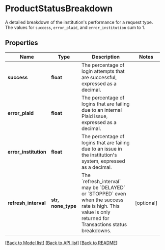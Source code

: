 # ProductStatusBreakdown

A detailed breakdown of the institution's performance for a request type. The values for `success`, `error_plaid`, and `error_institution` sum to 1.
## Properties
Name | Type | Description | Notes
------------ | ------------- | ------------- | -------------
**success** | **float** | The percentage of login attempts that are successful, expressed as a decimal. | 
**error_plaid** | **float** | The percentage of logins that are failing due to an internal Plaid issue, expressed as a decimal.  | 
**error_institution** | **float** | The percentage of logins that are failing due to an issue in the institution&#39;s system, expressed as a decimal. | 
**refresh_interval** | **str, none_type** | The &#x60;refresh_interval&#x60; may be &#x60;DELAYED&#x60; or &#x60;STOPPED&#x60; even when the success rate is high. This value is only returned for Transactions status breakdowns. | [optional] 

[[Back to Model list]](../README.md#documentation-for-models) [[Back to API list]](../README.md#documentation-for-api-endpoints) [[Back to README]](../README.md)



